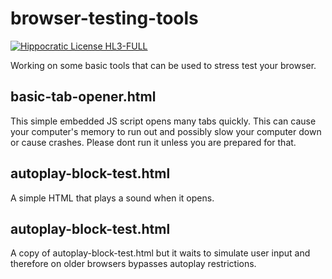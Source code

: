 # browser-testing-tools
[![Hippocratic License HL3-FULL](https://img.shields.io/static/v1?label=Hippocratic%20License&message=HL3-FULL&labelColor=5e2751&color=bc8c3d)](https://firstdonoharm.dev/version/3/0/full.html)

Working on some basic tools that can be used to stress test your browser.
## basic-tab-opener.html
This simple embedded JS script opens many tabs quickly. This can cause your computer's memory to run out and possibly slow your computer down or cause crashes. Please dont run it unless you are prepared for that.
## autoplay-block-test.html
A simple HTML that plays a sound when it opens.
## autoplay-block-test.html
A copy of autoplay-block-test.html but it waits to simulate user input and therefore on older browsers bypasses autoplay restrictions.